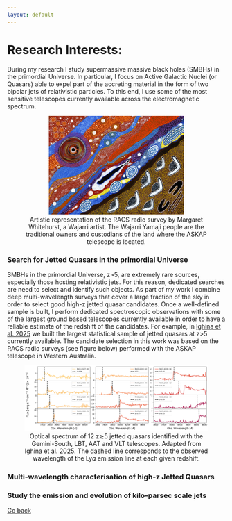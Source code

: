 ```yaml
---
layout: default
---
```


# Research Interests:

During my research I study supermassive massive black holes (SMBHs) in the primordial Universe. 
In particular, I focus on Active Galactic Nuclei (or Quasars) able to expel part of the accreting material in the form of two bipolar jets of relativistic particles.
To this end, I use some of the most sensitive telescopes currently available across the electromagnetic spectrum.


<figure style="text-align: center;">
<img src="images/RACSpainting.jpg"  width="312"  />
  <figcaption> 
 Artistic representation of the RACS radio survey by Margaret Whitehurst, a Wajarri artist.
 The Wajarri Yamaji people are the traditional owners and custodians of the land where the ASKAP telescope is located.
 </figcaption>
</figure>


### Search for Jetted Quasars in the primordial Universe

SMBHs in the primordial Universe, z>5, are extremely rare sources, especially those hosting relativistic jets. 
For this reason, dedicated searches are need to select and identify such objects. 
As part of my work I combine deep multi-wavelength surveys that cover a large fraction of the sky in order to select good high-z jetted quasar candidates. 
Once a well-defined sample is built, I perform dedicated spectroscopic observations with some of the largest ground based telescopes currently available in order to have a reliable estimate of the redshift of the candidates. 
For example, in [Ighina et al. 2025](https://arxiv.org/abs/2504.10573) we built the largest statistical sample of jetted quasars at z>5 currently available. 
The candidate selection in this work was based on the RACS radio surveys (see figure below) performed with the ASKAP telescope in Western Australia.

<figure style="text-align: center;">
<img src="images/RACS_zgreater5.png"  width="712"  />
  <figcaption> 
Optical spectrum of 12 z≳5 jetted quasars identified with the Gemini-South, LBT, AAT and VLT telescopes. Adapted from Ighina et al. 2025. 
The dashed line corresponds to the observed wavelength of the Ly𝛼 emission line at each given redshift.
 </figcaption>
</figure>


<!--<img src="images/MW.png" width="512"/>
<img src="images/RACSpainting.jpg" width="512"/> -->


### Multi-wavelength characterisation of high-z Jetted Quasars




### Study the emission and evolution of kilo-parsec scale jets


[Go back](./)
